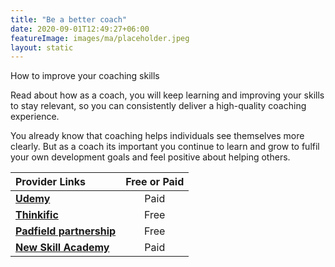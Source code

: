 ```yaml
---
title: "Be a better coach"
date: 2020-09-01T12:49:27+06:00
featureImage: images/ma/placeholder.jpeg
layout: static
---
```


How to improve your coaching skills

Read about how as a coach, you will keep learning and improving your skills to stay relevant, so you can consistently deliver a high-quality coaching experience.

You already know that coaching helps individuals see themselves more clearly. But as a coach its important you continue to learn and grow to fulfil your own development goals and feel positive about helping others.

| Provider Links      | Free or Paid  |  
| :-----------          | :--------------:      |  
| [**Udemy**](https://www.udemy.com/course/coaching-and-mentoring-techniques/?utm_source=bing&utm_medium=udemyads&utm_campaign=BG-DSA_Webindex_la.EN_cc.BE&utm_content=deal4584&utm_term=_._ag_1222657343651662_._ad__._kw_udemy_._de_c_._dm__._pl__._ti_dat-2328215871879260%3Aloc-188_._li_132721_._pd__._&matchtype=b&msclkid=fa44bee2db1b1d264427daf82ce85ac1) | Paid | 
| [**Thinkific**](https://www.thinkific.com/blog/how-to-improve-your-coaching-skills/) | Free | 
| [**Padfield partnership**](https://padfieldpartnership.com/why-and-how-to-improve-your-coaching-skills/) | Free | 
| [**New Skill Academy**](https://newskillsacademy.co.uk/course/mentoring-coaching-skills-certificate) | Paid | 
  

<br/><br/>






